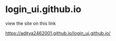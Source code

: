 # login_ui.github.io

view the site on this link

https://aditya2462001.github.io/login_ui.github.io/
